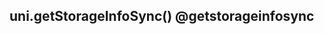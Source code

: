 ## uni.getStorageInfoSync() @getstorageinfosync

<!-- UTSAPIJSON.getStorageInfoSync.description -->

<!-- UTSAPIJSON.getStorageInfoSync.param -->

<!-- UTSAPIJSON.getStorageInfoSync.returnValue -->

<!-- UTSAPIJSON.getStorageInfoSync.compatibility -->

<!-- UTSAPIJSON.getStorageInfoSync.tutorial -->

<!-- UTSAPIJSON.general_type.name -->

<!-- UTSAPIJSON.general_type.param -->